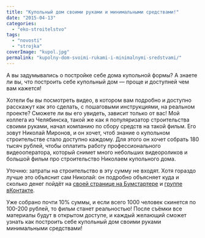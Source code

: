 ```yaml
---
title: "Купольный дом своими руками и минимальными средствами!"
date: "2015-04-13"
categories: 
  - "eko-stroitelstvo"
tags: 
  - "novosti"
  - "strojka"
coverImage: "kupol.jpg"
permalink: "kupolny-dom-svoimi-rukami-i-minimalnymi-sredstvami/"
---
```


А вы задумывались о постройке себе дома купольной формы? А знаете ли вы, что построить себе купольный дом — проще и доступней чем вам кажется!

Хотели бы вы посмотреть видео, в котором вам подробно и доступно расскажут как это сделать, с пошаговыми инструкциями, на реальном проекте? Сможете ли вы его увидеть, зависит только от вас! Мой коллега из Челябинска, такой же как я популяризатор строительства своими руками, начал компанию по сбору средств на такой фильм. Его зовут Николай Миронов, и он хочет, чтоб знание о купольном строительстве стало доступно каждому. Для этого он хочет собрать 180 тысяч рублей, чтобы оплатить работу профессионального видеооператора, который снимет много небольших видеороликов и большой фильм про строительство Николаем купольного дома.

Уточню: затраты на строительство в эту сумму не входят. Хотя гораздо лучше это объяснит сам Николай: он подробно объясняет куда и сколько денег пойдёт на [своей странице на Бумстартере](http://boomstarter.ru/projects/rasvedchik/kupolnaya_lihoradka_film_-_rukovodstvo_dlya_stroitelstva) и [группе вКонтакте](https://vk.com/kupolnaya_lihoradka).

Уже собрано почти 10% суммы, и если всего 1000 человек скинется по 100-200 рублей, то фильм станет реальностью! После съёмки все материалы будут в открытом доступе, и каждый желающий сможет узнать как построить себе купольный дом своими руками минимальными средствами!
